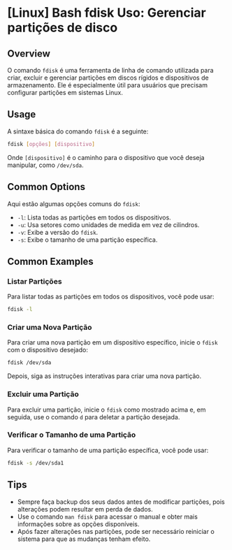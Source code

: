 # [Linux] Bash fdisk Uso: Gerenciar partições de disco

## Overview
O comando `fdisk` é uma ferramenta de linha de comando utilizada para criar, excluir e gerenciar partições em discos rígidos e dispositivos de armazenamento. Ele é especialmente útil para usuários que precisam configurar partições em sistemas Linux.

## Usage
A sintaxe básica do comando `fdisk` é a seguinte:

```bash
fdisk [opções] [dispositivo]
```

Onde `[dispositivo]` é o caminho para o dispositivo que você deseja manipular, como `/dev/sda`.

## Common Options
Aqui estão algumas opções comuns do `fdisk`:

- `-l`: Lista todas as partições em todos os dispositivos.
- `-u`: Usa setores como unidades de medida em vez de cilindros.
- `-v`: Exibe a versão do `fdisk`.
- `-s`: Exibe o tamanho de uma partição específica.

## Common Examples

### Listar Partições
Para listar todas as partições em todos os dispositivos, você pode usar:

```bash
fdisk -l
```

### Criar uma Nova Partição
Para criar uma nova partição em um dispositivo específico, inicie o `fdisk` com o dispositivo desejado:

```bash
fdisk /dev/sda
```
Depois, siga as instruções interativas para criar uma nova partição.

### Excluir uma Partição
Para excluir uma partição, inicie o `fdisk` como mostrado acima e, em seguida, use o comando `d` para deletar a partição desejada.

### Verificar o Tamanho de uma Partição
Para verificar o tamanho de uma partição específica, você pode usar:

```bash
fdisk -s /dev/sda1
```

## Tips
- Sempre faça backup dos seus dados antes de modificar partições, pois alterações podem resultar em perda de dados.
- Use o comando `man fdisk` para acessar o manual e obter mais informações sobre as opções disponíveis.
- Após fazer alterações nas partições, pode ser necessário reiniciar o sistema para que as mudanças tenham efeito.